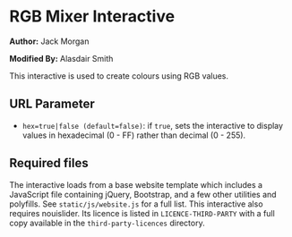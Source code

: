 # RGB Mixer Interactive

**Author:** Jack Morgan

**Modified By:** Alasdair Smith

This interactive is used to create colours using RGB values.

## URL Parameter

- `hex=true|false (default=false)`: if `true`, sets the interactive to display values in hexadecimal (0 - FF) rather than decimal (0 - 255).

## Required files

The interactive loads from a base website template which includes a JavaScript file containing jQuery, Bootstrap, and a few other utilities and polyfills.
See `static/js/website.js` for a full list.
This interactive also requires nouislider.
Its licence is listed in `LICENCE-THIRD-PARTY` with a full copy available in the `third-party-licences` directory.
